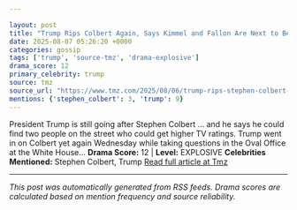 ```yaml
---

layout: post
title: "Trump Rips Colbert Again, Says Kimmel and Fallon Are Next to Be Canceled""
date: 2025-08-07 05:26:20 +0000
categories: gossip
tags: ['trump', 'source-tmz', 'drama-explosive']
drama_score: 12
primary_celebrity: trump
source: tmz
source_url: "https://www.tmz.com/2025/08/06/trump-rips-stephen-colbert-again/""
mentions: {'stephen_colbert': 3, 'trump': 9}
---
```


President Trump is still going after Stephen Colbert ... and he says he could find two people on the street who could get higher TV ratings. Trump went in on Colbert yet again Wednesday while taking questions in the Oval Office at the White House… **Drama Score:** 12 | **Level:** EXPLOSIVE **Celebrities Mentioned:** Stephen Colbert, Trump [Read full article at Tmz](https://www.tmz.com/2025/08/06/trump-rips-stephen-colbert-again/)

---

*This post was automatically generated from RSS feeds. Drama scores are calculated based on mention frequency and source reliability.*